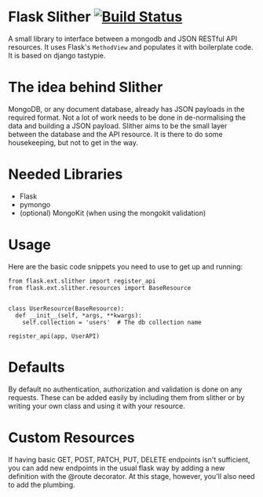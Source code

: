 Flask Slither [![Build Status](https://travis-ci.org/gevious/flask_slither.png)](https://travis-ci.org/gevious/flask_slither)
=============

A small library to interface between a mongodb and JSON RESTful API resources.
It uses Flask's `MethodView` and populates it with boilerplate code. It is based
on django tastypie.

The idea behind Slither
=======================
MongoDB, or any document database, already has JSON payloads in the required
format. Not a lot of work needs to be done in de-normalising the data and 
building a JSON payload. Slither aims to be the small layer between the 
database and the API resource. It is there to do some housekeeping, but not to
get in the way.

Needed Libraries
================
 * Flask
 * pymongo
 * (optional) MongoKit (when using the mongokit validation)

Usage
=====
Here are the basic code snippets you need to use to get up and running:

    from flask.ext.slither import register_api
    from flask.ext.slither.resources import BaseResource


    class UserResource(BaseResource):
      def __init__(self, *args, **kwargs):
        self.collection = 'users'  # The db collection name

    register_api(app, UserAPI)

Defaults
========
By default no authentication, authorization and validation is done on any
requests. These can be added easily by including them from slither or
by writing your own class and using it with your resource.

Custom Resources
================
If having basic GET, POST, PATCH, PUT, DELETE endpoints isn't sufficient, you
can add new endpoints in the usual flask way by adding a new definition with
the @route decorator. At this stage, however, you'll also need to add the 
plumbing.
